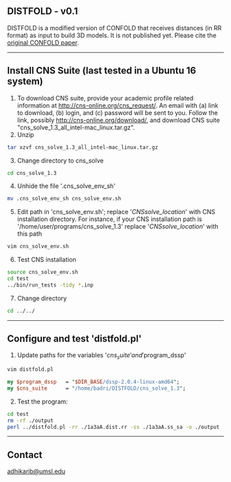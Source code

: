 ## DISTFOLD - v0.1  
DISTFOLD is a modified version of CONFOLD that receives distances (in RR format) as input to build 3D models. It is not published yet. Please cite the [original CONFOLD paper](https://onlinelibrary.wiley.com/doi/full/10.1002/prot.24829).

--------------------------------------------------------------------------------
Install CNS Suite (last tested in a Ubuntu 16 system)
--------------------------------------------------------------------------------
1. To download CNS suite, provide your academic profile related 
   information at http://cns-online.org/cns_request/. An email
   with (a) link to download, (b) login, and (c) password
   will be sent to you. Follow the link, possibly
   http://cns-online.org/download/, and download 
   CNS suite "cns_solve_1.3_all_intel-mac_linux.tar.gz".
2. Unzip
```bash
tar xzvf cns_solve_1.3_all_intel-mac_linux.tar.gz
```
3. Change directory to cns_solve
```bash
cd cns_solve_1.3
```
4. Unhide the file '.cns_solve_env_sh'
```bash
mv .cns_solve_env_sh cns_solve_env.sh
```
5. Edit path in 'cns_solve_env.sh'; replace '_CNSsolve_location_' with CNS installation directory. For instance, if your CNS installation path is '/home/user/programs/cns_solve_1.3' replace '_CNSsolve_location_' with this path
```bash
vim cns_solve_env.sh
```
6. Test CNS installation
```bash
source cns_solve_env.sh
cd test 
../bin/run_tests -tidy *.inp
```
7. Change directory
```bash
cd ../../
```

--------------------------------------------------------------------------------
Configure and test 'distfold.pl'
--------------------------------------------------------------------------------
1. Update paths for the variables '$cns_suite' and '$program_dssp'
```bash
vim distfold.pl
```
```perl
my $program_dssp   = "$DIR_BASE/dssp-2.0.4-linux-amd64";
my $cns_suite      = "/home/badri/DISTFOLD/cns_solve_1.3";
```
2. Test the program:
```bash
cd test
rm -rf ./output
perl ../distfold.pl -rr ./1a3aA.dist.rr -ss ./1a3aA.ss_sa -o ./output
```

--------------------------------------------------------------------------------
Contact
--------------------------------------------------------------------------------
adhikarib@umsl.edu

